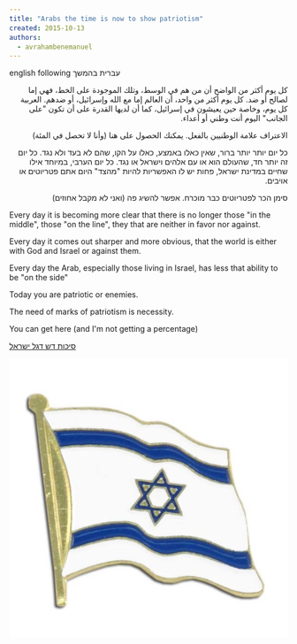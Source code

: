 ```yaml
---
title: "Arabs the time is now to show patriotism"
created: 2015-10-13
authors: 
  - avrahambenemanuel
---
```


english following עברית בהמשך
<div dir="rtl">
كل يوم أكثر من الواضح أن من هم في الوسط، وتلك الموجودة على الخط، فهي إما لصالح أو ضد. كل يوم أكثر من واحد، أن العالم إما مع الله وإسرائيل، أو ضدهم. العربية كل يوم، وخاصة حين يعيشون في إسرائيل، كما أن لديها القدرة على أن تكون "على الجانب" اليوم أنت وطني أو أعداء.

الاعتراف علامة الوطنيين بالفعل. يمكنك الحصول على هنا (وأنا لا تحصل في المئة)

כל יום יותר יותר ברור, שאין כאלו באמצע, כאלו על הקו, שהם לא בעד ולא נגד. כל יום זה יותר חד, שהעולם הוא או עם אלהים וישראל או נגד. כל יום הערבי, במיוחד אילו שחיים במדינת ישראל, פחות יש לו האפשריות להיות "מהצד" היום אתם פטריוטים או אויבים.

סימן הכר לפטריוטים כבר מוכרח. אפשר להשיג פה (ואני לא מקבל אחוזים)
</div>
Every day it is becoming more clear that there is no longer those "in the middle", those "on the line", they that are neither in favor nor against.

Every day it comes out sharper and more obvious, that the world is either with God and Israel or against them.

Every day the Arab, especially those living in Israel, has less that ability to be "on the side"

Today you are patriotic or enemies.

The need of marks of patriotism is necessity.

You can get here (and I'm not getting a percentage)

[סיכות דש דגל ישראל](http://www.marom.co.il/28789/%D7%A1%D7%99%D7%9B%D7%95%D7%AA-%D7%93%D7%A9-%D7%93%D7%92%D7%9C-%D7%99%D7%A9%D7%A8%D7%90%D7%9C-%D7%99%D7%97%D7%93-%D7%A2%D7%9D-%D7%9E%D7%93%D7%99%D7%A0%D7%95%D7%AA)

[![](assets/images/piwis_-01_front_large_israel-lapel-pin.jpg)](http://aviwollman.files.wordpress.com/2015/10/piwis_-01_front_large_israel-lapel-pin.jpg)

​
